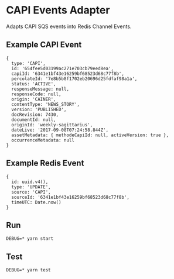 CAPI Events Adapter
===================

Adapts CAPI SQS events into Redis Channel Events.

Example CAPI Event
------------------

```
{
  type: 'CAPI',
  id: '654fee5d03199ac271e703cb79eed8ea',
  capiId: '6341e1bf43e16259bf68523d68c77f8b',
  percolateId: '7e8b5b8f1702eb20696d25fdfaf98a1a',
  status: 'ACTIVE',
  responseMessage: null,
  responseCode: null,
  origin: 'CAINER',
  contentType: 'NEWS_STORY',
  version: 'PUBLISHED',
  docRevision: 7430,
  documentId: null,
  originId: 'weekly-sagittarius',
  dateLive: '2017-09-08T07:24:58.844Z',
  assetMetadata: { methodeCapiId: null, activeVersion: true },
  occurrenceMetadata: null
}
```

Example Redis Event
-------------------

```
{
  id: uuid.v4(),
  type: 'UPDATE',
  source: 'CAPI',
  sourceId: '6341e1bf43e16259bf68523d68c77f8b',
  timeUTC: Date.now()
}
```

Run
---

```
DEBUG=* yarn start
```

Test
----

```
DEBUG=* yarn test
```